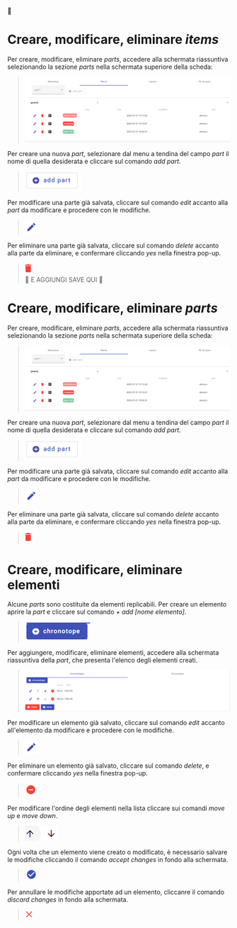🚧
# Creare, modificare, eliminare _items_
Per creare, modificare, eliminare _parts_, accedere alla schermata riassuntiva selezionando la sezione _parts_ nella schermata superiore della scheda:
> ![](https://github.com/petrarchsitinera/linee-guida/blob/8a92ebc9b799db18a314b0ff1d86240a970400a9/docs/assets/images/edbrick_partsumma.png?raw=true)  

Per creare una nuova _part_, selezionare dal menu a tendina del campo _part_ il nome di quella desiderata e cliccare sul comando _add part_.  
> ![](https://github.com/petrarchsitinera/linee-guida/blob/8a92ebc9b799db18a314b0ff1d86240a970400a9/docs/assets/images/edbrick_addpart.png?raw=true)

Per modificare una parte già salvata, cliccare sul comando _edit_ accanto alla _part_ da modificare e procedere con le modifiche.    
> ![](https://github.com/petrarchsitinera/linee-guida/blob/8a92ebc9b799db18a314b0ff1d86240a970400a9/docs/assets/images/edbrick_edit.png?raw=true)  

Per eliminare una parte già salvata, cliccare sul comando _delete_ accanto alla parte da eliminare, e confermare cliccando _yes_ nella finestra pop-up.
> ![](https://github.com/petrarchsitinera/linee-guida/blob/8a92ebc9b799db18a314b0ff1d86240a970400a9/docs/assets/images/edbrick_delpart.png?raw=true)  
🚧
E AGGIUNGI SAVE QUI
🚧

# Creare, modificare, eliminare _parts_
Per creare, modificare, eliminare _parts_, accedere alla schermata riassuntiva selezionando la sezione _parts_ nella schermata superiore della scheda:
> ![](https://github.com/petrarchsitinera/linee-guida/blob/8a92ebc9b799db18a314b0ff1d86240a970400a9/docs/assets/images/edbrick_partsumma.png?raw=true)  

Per creare una nuova _part_, selezionare dal menu a tendina del campo _part_ il nome di quella desiderata e cliccare sul comando _add part_.  
> ![](https://github.com/petrarchsitinera/linee-guida/blob/8a92ebc9b799db18a314b0ff1d86240a970400a9/docs/assets/images/edbrick_addpart.png?raw=true)

Per modificare una parte già salvata, cliccare sul comando _edit_ accanto alla _part_ da modificare e procedere con le modifiche.    
> ![](https://github.com/petrarchsitinera/linee-guida/blob/8a92ebc9b799db18a314b0ff1d86240a970400a9/docs/assets/images/edbrick_edit.png?raw=true)  

Per eliminare una parte già salvata, cliccare sul comando _delete_ accanto alla parte da eliminare, e confermare cliccando _yes_ nella finestra pop-up.
> ![](https://github.com/petrarchsitinera/linee-guida/blob/8a92ebc9b799db18a314b0ff1d86240a970400a9/docs/assets/images/edbrick_delpart.png?raw=true)  

# Creare, modificare, eliminare elementi
Alcune _parts_ sono costituite da elementi replicabili. Per creare un elemento aprire la _part_ e cliccare sul comando _+ add [nome elemento]_.
> ![](https://github.com/petrarchsitinera/linee-guida/blob/8a92ebc9b799db18a314b0ff1d86240a970400a9/docs/assets/images/edbrick_add_el.png?raw=true)  

Per aggiungere, modificare, eliminare elementi, accedere alla schermata riassuntiva della _part_, che presenta l'elenco degli elementi creati.  
> ![](https://github.com/petrarchsitinera/linee-guida/blob/8a92ebc9b799db18a314b0ff1d86240a970400a9/docs/assets/images/edbrick_summa.png?raw=true)  

Per modificare un elemento già salvato, cliccare sul comando _edit_ accanto all'elemento da modificare e procedere con le modifiche.  
> ![](https://github.com/petrarchsitinera/linee-guida/blob/8a92ebc9b799db18a314b0ff1d86240a970400a9/docs/assets/images/edbrick_edit.png?raw=true)  

Per eliminare un elemento già salvato, cliccare sul comando _delete_, e confermare cliccando _yes_ nella finestra pop-up.
> ![](https://github.com/petrarchsitinera/linee-guida/blob/8a92ebc9b799db18a314b0ff1d86240a970400a9/docs/assets/images/edbrick_del_el.png?raw=true)  

Per modificare l'ordine degli elementi nella lista cliccare sui comandi _move up_ e _move down_. 
> ![](https://github.com/petrarchsitinera/linee-guida/blob/8a92ebc9b799db18a314b0ff1d86240a970400a9/docs/assets/images/moveup_down.png?raw=true)  

Ogni volta che un elemento viene creato o modificato, è necessario salvare le modifiche cliccando il comando _accept changes_ in fondo alla schermata.  
> ![](https://github.com/petrarchsitinera/linee-guida/blob/8a92ebc9b799db18a314b0ff1d86240a970400a9/docs/assets/images/edbrick_el_acc.png?raw=true)  

Per annullare le modifiche apportate ad un elemento, cliccanre il comando _discard changes_ in fondo alla schermata.  
> ![](https://github.com/petrarchsitinera/linee-guida/blob/8a92ebc9b799db18a314b0ff1d86240a970400a9/docs/assets/images/edbrick_el_disc.png?raw=true)  
